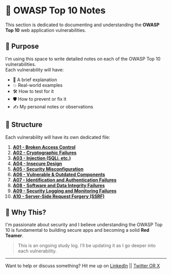 # 🔐 OWASP Top 10 Notes

This section is dedicated to documenting and understanding the **OWASP Top 10** web application vulnerabilities.

## 📌 Purpose

I'm using this space to write detailed notes on each of the OWASP Top 10 vulnerabilities.  
Each vulnerability will have:

- 🧠 A brief explanation  
- 💥 Real-world examples  
- 🛠️ How to test for it  
- 🛡️ How to prevent or fix it  
- ✍️ My personal notes or observations

## 🧱 Structure

Each vulnerability will have its own dedicated file:

1. **[A01 - Broken Access Control](./A01_Broken_Access_Control)**
2. **[A02 - Cryptographic Failures](./A02_Cryptographic_Failures)**
3. **[A03 - Injection (SQLi, etc.)](./A03_Injection)**
4. **[A04 - Insecure Design](./A04_Insecure_Design)**
5. **[A05 - Security Misconfiguration](./A05_Security_Misconfiguration)**
6. **[A06 - Vulnerable & Outdated Components](./A06_Outdated_Components)**
7. **[A07 - Identification and Authentication Failures](./A07_Auth_Failures)**
8. **[A08 - Software and Data Integrity Failures](./A08_Integrity_Failures)**
9. **[A09 - Security Logging and Monitoring Failures](./A09_Logging_Monitoring)**
10. **[A10 - Server-Side Request Forgery (SSRF)](./A10_SSRF)**

## 🧠 Why This?

I'm passionate about security and I believe understanding the OWASP Top 10 is fundamental to building secure apps and becoming a solid **Red Teamer**.

> This is an ongoing study log. I’ll be updating it as I go deeper into each vulnerability.

---

Want to help or discuss something? Hit me up on  [LinkedIn](https://www.linkedin.com/in/0xmuka/) || [Twitter OR X](https://x.com/0xmuka)
